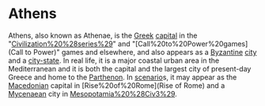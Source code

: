 # Athens

Athens, also known as Athenae, is the [Greek](Greek) [capital](capital) in the "[Civilization%20%28series%29](Civilization)" and "[Call%20to%20Power%20games](Call to Power)" games and elsewhere, and also appears as a [Byzantine](Byzantine) [city](city) and a [city-state](city-state). In real life, it is a major coastal urban area in the Mediterranean and it is both the capital and the largest city of present-day Greece and home to the [Parthenon](Parthenon).
In [scenario](scenario)s, it may appear as the [Macedonian](Macedonian) capital in [Rise%20of%20Rome](Rise of Rome) and a [Mycenaean](Mycenaean) city in [Mesopotamia%20%28Civ3%29](Mesopotamia).